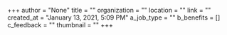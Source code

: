 +++
author = "None"
title = ""
organization = ""
location = ""
link = ""
created_at = "January 13, 2021, 5:09 PM"
a_job_type = ""
b_benefits = []
c_feedback = ""
thumbnail = ""
+++
